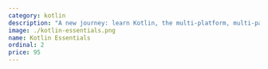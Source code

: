 ```yaml
---
category: kotlin
description: "A new journey: learn Kotlin, the multi-platform, multi-paradigm, multi-powerful language, with hands-on practice and your first project."
image: ./kotlin-essentials.png
name: Kotlin Essentials
ordinal: 2
price: 95
---
```

